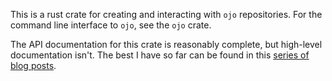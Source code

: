 This is a rust crate for creating and interacting with `ojo` repositories. For
the command line interface to `ojo`, see the `ojo` crate.

The API documentation for this crate is reasonably complete, but high-level
documentation isn't. The best I have so far can be found in this [series of
blog posts](https://jneem.github.io).
